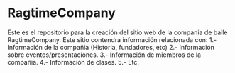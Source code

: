 # RagtimeCompany
Este es el repositorio para la creación del sitio web de la compania de baile RagtimeCompany.
Este sitio contendra información relacionada con:
    1.- Información de la compañia (Historia, fundadores, etc)
    2.- Información sobre eventos/presentaciones.
    3.- Información de miembros de la compañia.
    4.- Información de clases.
    5.- Etc.
